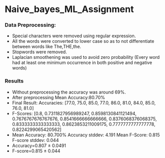 # Naive_bayes_ML_Assignment
### Data Preprocessing:
* Special characters were removed using regular expression.
* All the words were converted to lower case so as to not differentiate between words like The,THE,the.
* Stopwords were removed.
* Laplacian smoothening was used to avoid zero probability (Every word had at least one minimum occurrence in both positive and negative words)

### Results 
* Without preprocessing the accuracy was around 69%.
* After preprocessing Mean Accuracy:80.70%
* Final Result: Accuracies: [77.0, 75.0, 85.0, 77.0, 86.0, 81.0, 84.0, 85.0, 76.0, 81.0]
* F-Scores: [0.8, 0.7311827956989247, 0.8598130841121494, 0.7676767676767676, 0.8541666666666666, 0.8376068376068375, 0.8333333333333333, 0.8623853211009175, 0.7777777777777778, 0.8224299065420562]
* Mean Accuracy: 80.700% Accuracy stddev: 4.191 Mean F-Score: 0.815 F-score stddev: 0.044
* Accuracy=0.807 ± 0.0491
* F-score=0.815 ± 0.044
